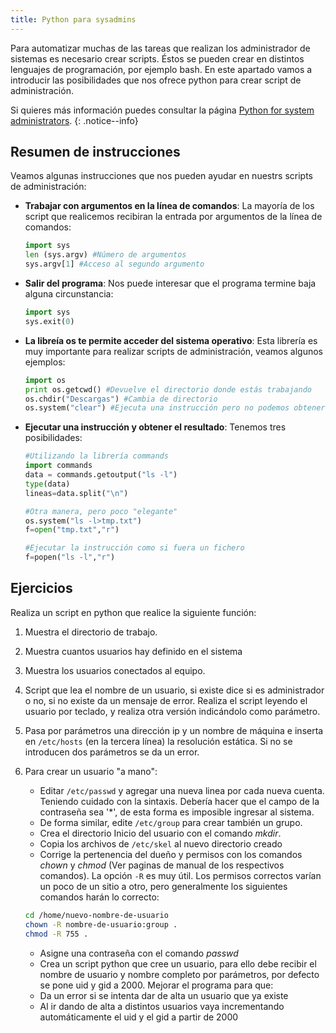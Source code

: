 ```yaml
---
title: Python para sysadmins
---
```


Para automatizar muchas de las tareas que realizan los administrador de sistemas es necesario crear scripts. Éstos se pueden crear en distintos lenguajes de programación, por ejemplo bash. En este apartado vamos a introducir las posibilidades que nos ofrece python para crear script de administración.
 
Si quieres más información puedes consultar la página  [Python for system administrators](http://www.ibm.com/developerworks/aix/library/au-python).
{: .notice--info}

## Resumen de instrucciones

Veamos algunas instrucciones que nos pueden ayudar en nuestrs scripts de administración:

* **Trabajar con argumentos en la línea de comandos**: La mayoría de los script que realicemos recibiran la entrada por argumentos de la línea de comandos:
	
	```python
	import sys
	len (sys.argv) #Número de argumentos
	sys.argv[1] #Acceso al segundo argumento
	```

* **Salir del programa**: Nos puede interesar que el programa termine baja alguna circunstancia:

	```python
	import sys
	sys.exit(0)
	```

* **La libreía os te permite acceder del sistema operativo**: Esta librería es muy importante para realizar scripts de administración, veamos algunos ejemplos:

	```python
	import os
	print os.getcwd() #Devuelve el directorio donde estás trabajando
	os.chdir("Descargas") #Cambia de directorio
	os.system("clear") #Ejecuta una instrucción pero no podemos obtener el resultado
	```

* **Ejecutar una instrucción y obtener el resultado**: Tenemos tres posibilidades:

	```python
	#Utilizando la librería commands
	import commands
	data = commands.getoutput("ls -l")
	type(data)
	lineas=data.split("\n")

	#Otra manera, pero poco "elegante"
	os.system("ls -l>tmp.txt")
	f=open("tmp.txt","r")

	#Ejecutar la instrucción como si fuera un fichero
	f=popen("ls -l","r")
	```

## Ejercicios

Realiza un script en python que realice la siguiente función:

1. Muestra el directorio de trabajo.
2. Muestra cuantos usuarios hay definido en el sistema
3. Muestra los usuarios conectados al equipo.
4. Script que lea el nombre de un usuario, si existe dice si es administrador o no, si no existe da un mensaje de error. Realiza el script leyendo el usuario por teclado, y realiza otra versión indicándolo como parámetro.
5. Pasa por parámetros una dirección ip y un nombre de máquina e inserta en ``/etc/hosts`` (en la tercera línea) la resolución estática. Si no se introducen dos parámetros se da un error.
6. Para crear un usuario "a mano":

    * Editar ``/etc/passwd`` y agregar una nueva linea por cada nueva cuenta. Teniendo cuidado con la sintaxis. Debería hacer que el campo de la contraseña sea '*', de esta forma es imposible ingresar al sistema.
    * De forma similar, edite ``/etc/group`` para crear también un grupo.
    * Crea el directorio Inicio del usuario con el comando *mkdir*.
    * Copia los archivos de ``/etc/skel`` al nuevo directorio creado 
    * Corrige la pertenencia del dueño y permisos con los comandos *chown* y *chmod* (Ver paginas de manual de los respectivos comandos). La opción ``-R`` es muy útil. Los permisos correctos varían un poco de un sitio a otro, pero generalmente los siguientes comandos harán lo correcto:

	```bash
	cd /home/nuevo-nombre-de-usuario
	chown -R nombre-de-usuario:group .
	chmod -R 755 .
	```
    * Asigne una contraseña con el comando *passwd*
    * Crea un script python que cree un usuario, para ello debe recibir el nombre de usuario y nombre completo por parámetros, por defecto se pone uid y gid a 2000. Mejorar el programa para que:
    * Da un error si se intenta dar de alta un usuario que ya existe
    * Al ir dando de alta a distintos usuarios vaya incrementando automáticamente el uid y el gid a partir de 2000